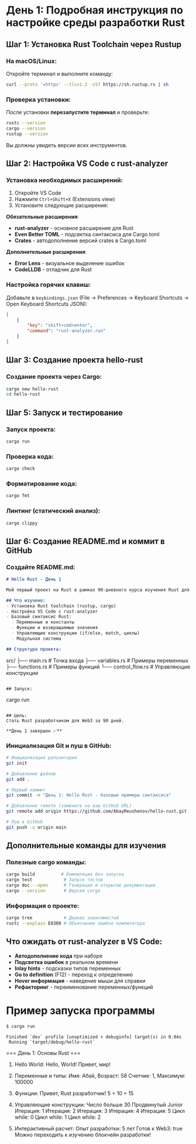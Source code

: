 # День 1: Подробная инструкция по настройке среды разработки Rust

## Шаг 1: Установка Rust Toolchain через Rustup

### На macOS/Linux:

Откройте терминал и выполните команду:

```bash
curl --proto '=https' --tlsv1.2 -sSf https://sh.rustup.rs | sh
```


### Проверка установки:

После установки **перезапустите терминал** и проверьте:

```bash
rustc --version
cargo --version
rustup --version
```

Вы должны увидеть версии всех инструментов.

## Шаг 2: Настройка VS Code с rust-analyzer

### Установка необходимых расширений:

1. Откройте VS Code
2. Нажмите `Ctrl+Shift+X` (Extensions view)
3. Установите следующие расширения:

**Обязательные расширения**:

- **rust-analyzer** - основное расширение для Rust
- **Even Better TOML** - подсветка синтаксиса для Cargo.toml
- **Crates** - автодополнение версий crates в Cargo.toml

**Дополнительные расширения**:

- **Error Lens** - визуальное выделение ошибок
- **CodeLLDB** - отладчик для Rust


### Настройка горячих клавиш:

Добавьте в `keybindings.json` (File → Preferences → Keyboard Shortcuts → Open Keyboard Shortcuts JSON):

```json
[
    {
        "key": "shift+cmd+enter",
        "command": "rust-analyzer.run"
    }
]
```


## Шаг 3: Создание проекта hello-rust

### Создание проекта через Cargo:

```bash
cargo new hello-rust
cd hello-rust
```

## Шаг 5: Запуск и тестирование

### Запуск проекта:

```bash
cargo run
```


### Проверка кода:

```bash
cargo check
```


### Форматирование кода:

```bash
cargo fmt
```


### Линтинг (статический анализ):

```bash
cargo clippy
```


## Шаг 6: Создание README.md и коммит в GitHub

### Создайте README.md:

```markdown
# Hello Rust - День 1

Мой первый проект на Rust в рамках 90-дневного курса изучения Rust для Web3 разработки.

## Что изучено:
- Установка Rust toolchain (rustup, cargo)
- Настройка VS Code с rust-analyzer
- Базовый синтаксис Rust:
  - Переменные и константы
  - Функции и возвращаемые значения
  - Управляющие конструкции (if/else, match, циклы)
  - Модульная система

## Структура проекта:
```

src/
├── main.rs          \# Точка входа
├── variables.rs     \# Примеры переменных
├── functions.rs     \# Примеры функций
└── control_flow.rs  \# Управляющие конструкции

```

## Запуск:
```

cargo run

```

## Цель:
Стать Rust разработчиком для Web3 за 90 дней.

**День 1 завершен ✅**
```


### Инициализация Git и пуш в GitHub:

```bash
# Инициализация репозитория
git init

# Добавление файлов
git add .

# Первый коммит
git commit -m "День 1: Hello Rust - базовые примеры синтаксиса"

# Добавление remote (замените на ваш GitHub URL)
git remote add origin https://github.com/AbayReushenov/hello-rust.git

# Пуш в GitHub
git push -u origin main
```


## Дополнительные команды для изучения

### Полезные cargo команды:

```bash
cargo build          # Компиляция без запуска
cargo test            # Запуск тестов
cargo doc --open      # Генерация и открытие документации
cargo --version       # Версия cargo
```


### Информация о проекте:

```bash
cargo tree            # Дерево зависимостей
rustc --explain E0308 # Объяснение ошибок компилятора
```


## Что ожидать от rust-analyzer в VS Code:

- **Автодополнение кода** при наборе
- **Подсветка ошибок** в реальном времени
- **Inlay hints** - подсказки типов переменных
- **Go to definition** (F12) - переход к определению
- **Hover информация** - наведение мыши для справки
- **Рефакторинг** - переименование переменных/функций


# Пример запуска программы
```bash
$ cargo run
```

    Finished `dev` profile [unoptimized + debuginfo] target(s) in 0.04s
     Running `target/debug/hello-rust`
=== День 1: Основы Rust ===

1. Hello World:
Hello, World!
Привет, мир!

2. Переменные и типы:
Имя: Абай, Возраст: 58
Счетчик: 1, Максимум: 100000

3. Функции:
Привет, Rust разработчик!
5 + 10 = 15

4. Управляющие конструкции:
Число больше 30
Продвинутый Junior
Итерация: 1
Итерация: 2
Итерация: 3
Итерация: 4
Итерация: 5
Цикл while: 0
Цикл while: 1
Цикл while: 2

5. Интерактивный расчет:
Опыт разработки: 5 лет
Готов к Web3: true
Можно переходить к изучению блокчейн разработки!
